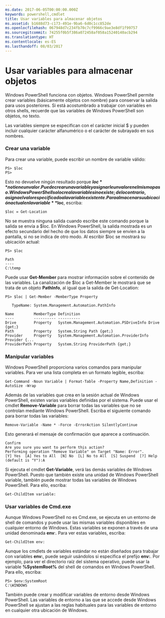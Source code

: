 ```yaml
---
ms.date: 2017-06-05T00:00:00.000Z
keywords: powershell,cmdlet
title: Usar variables para almacenar objetos
ms.assetid: b1688d73-c173-491e-9ba6-6d0c1cc852de
ms.openlocfilehash: 067948d7c234fb70c7cf9966c9ae3e8df1f99757
ms.sourcegitcommit: 74255f0b5f386a072458af058a15240140acb294
ms.translationtype: HT
ms.contentlocale: es-ES
ms.lasthandoff: 08/03/2017
---
```

# <a name="using-variables-to-store-objects"></a>Usar variables para almacenar objetos
Windows PowerShell funciona con objetos. Windows PowerShell permite crear variables (básicamente objetos con nombre) para conservar la salida para usos posteriores. Si está acostumbrado a trabajar con variables en otros shells, recuerde que las variables de Windows PowerShell son objetos, no texto.

Las variables siempre se especifican con el carácter inicial $ y pueden incluir cualquier carácter alfanumérico o el carácter de subrayado en sus nombres.

### <a name="creating-a-variable"></a>Crear una variable
Para crear una variable, puede escribir un nombre de variable válido:

```
PS> $loc
PS>
```

Esto no devuelve ningún resultado porque **$loc** no tiene un valor. Puede crear una variable y asignarle un valor en el mismo paso. Windows PowerShell solo crea la variable si no existe; de lo contrario, asigna el valor especificado a la variable existente. Para almacenar su ubicación actual en la variable **$loc**, escriba:

```
$loc = Get-Location
```

No se muestra ninguna salida cuando escribe este comando porque la salida se envía a $loc. En Windows PowerShell, la salida mostrada es un efecto secundario del hecho de que los datos siempre se envíen a la pantalla, si no se indica de otro modo. Al escribir $loc se mostrará su ubicación actual:

```
PS> $loc

Path
----
C:\temp
```

Puede usar **Get-Member** para mostrar información sobre el contenido de las variables. La canalización de $loc a Get-Member le mostrará que se trata de un objeto **PathInfo**, al igual que la salida de Get-Location:

```
PS> $loc | Get-Member -MemberType Property

   TypeName: System.Management.Automation.PathInfo

Name         MemberType Definition
----         ---------- ----------
Drive        Property   System.Management.Automation.PSDriveInfo Drive {get;}
Path         Property   System.String Path {get;}
Provider     Property   System.Management.Automation.ProviderInfo Provider {...
ProviderPath Property   System.String ProviderPath {get;}
```

### <a name="manipulating-variables"></a>Manipular variables
Windows PowerShell proporciona varios comandos para manipular variables. Para ver una lista completa en un formato legible, escriba:

```
Get-Command -Noun Variable | Format-Table -Property Name,Definition -AutoSize -Wrap
```

Además de las variables que crea en la sesión actual de Windows PowerShell, existen varias variables definidas por el sistema. Puede usar el cmdlet **Remove-Variable** para borrar todas las variables que no se controlan mediante Windows PowerShell. Escriba el siguiente comando para borrar todas las variables:

```
Remove-Variable -Name * -Force -ErrorAction SilentlyContinue
```

Esto generará el mensaje de confirmación que aparece a continuación.

```
Confirm
Are you sure you want to perform this action?
Performing operation "Remove Variable" on Target "Name: Error".
[Y] Yes  [A] Yes to All  [N] No  [L] No to All  [S] Suspend  [?] Help
(default is "Y"):A
```

Si ejecuta el cmdlet **Get-Variable**, verá las demás variables de Windows PowerShell. Puesto que también existe una unidad de Windows PowerShell variable, también puede mostrar todas las variables de Windows PowerShell. Para ello, escriba:

```
Get-ChildItem variable:
```

### <a name="using-cmdexe-variables"></a>Usar variables de Cmd.exe
Aunque Windows PowerShell no es Cmd.exe, se ejecuta en un entorno de shell de comandos y puede usar las mismas variables disponibles en cualquier entorno de Windows. Estas variables se exponen a través de una unidad denominada **env**:. Para ver estas variables, escriba:

```
Get-ChildItem env:
```

Aunque los cmdlets de variables estándar no están diseñados para trabajar con variables **env:**, puede seguir usándolos si especifica el prefijo **env:**. Por ejemplo, para ver el directorio raíz del sistema operativo, puede usar la variable **%SystemRoot%** del shell de comandos en Windows PowerShell. Para ello, escriba:

```
PS> $env:SystemRoot
C:\WINDOWS
```

También puede crear y modificar variables de entorno desde Windows PowerShell. Las variables de entorno a las que se accede desde Windows PowerShell se ajustan a las reglas habituales para las variables de entorno en cualquier otra ubicación de Windows.

